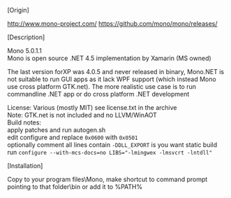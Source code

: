 [Origin]

http://www.mono-project.com/
https://github.com/mono/mono/releases/


[Description]

Mono 5.0.1.1  
Mono is open source .NET 4.5 implementation by Xamarin (MS owned)  

The last version forXP was 4.0.5 and never released in binary, Mono.NET is not suitable to run GUI apps as it lack WPF support (which instead Mono use cross platform GTK.net). The more realistic use case is to run commandline .NET app or do cross platform .NET development  

License: Various (mostly MIT) see license.txt in the archive  
Note: GTK.net is not included and no LLVM/WinAOT  
Build notes:  
apply patches and run autogen.sh  
edit configure and replace `0x0600` with `0x0501`  
optionally comment all lines contain `-DDLL_EXPORT` is you want static build  
run `configure --with-mcs-docs=no LIBS="-lmingwex -lmsvcrt -lntdll"`  


[Installation]

Copy to your program files\Mono, make shortcut to command prompt pointing to that folder\bin or add it to %PATH%
